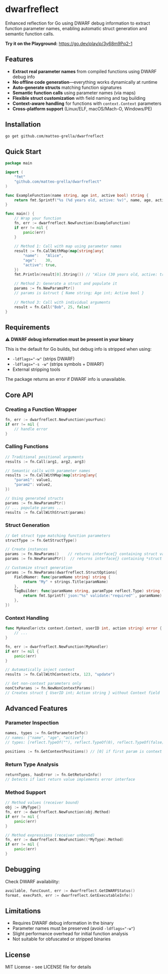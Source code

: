 # dwarfreflect

Enhanced reflection for Go using DWARF debug information to extract function parameter names, enabling automatic struct generation and semantic function calls.

**Try it on the Playground:** https://go.dev/play/p/3y68m9Pq2-1

## Features

- **Extract real parameter names** from compiled functions using DWARF debug info
- **No offline code generation**—everything works dynamically at runtime
- **Auto-generate structs** matching function signatures
- **Semantic function calls** using parameter names (via maps)
- **Flexible struct customization** with field naming and tag building
- **Context-aware handling** for functions with `context.Context` parameters
- **Cross-platform support** (Linux/ELF, macOS/Mach-O, Windows/PE)

## Installation

```bash
go get github.com/matteo-grella/dwarfreflect
```

## Quick Start

```go
package main

import (
    "fmt"
    "github.com/matteo-grella/dwarfreflect"
)

func ExampleFunction(name string, age int, active bool) string {
    return fmt.Sprintf("%s (%d years old, active: %v)", name, age, active)
}

func main() {
    // Wrap your function
    fn, err := dwarfreflect.NewFunction(ExampleFunction)
    if err != nil {
        panic(err)
    }
        
    // Method 1: Call with map using parameter names
    result := fn.CallWithMap(map[string]any{
        "name":   "Alice",
        "age":    30,
        "active": true,
    })
    fmt.Println(result[0].String()) // "Alice (30 years old, active: true)"
    
    // Method 2: Generate a struct and populate it
    params := fn.NewParamsPtr()
    // params is &struct { Name string; Age int; Active bool }
    
    // Method 3: Call with individual arguments
    result = fn.Call("Bob", 25, false)
}
```

## Requirements

⚠️ **DWARF debug information must be present in your binary**

This is the default for Go builds, but debug info is stripped when using:
- `-ldflags="-w"` (strips DWARF)
- `-ldflags="-s -w"` (strips symbols + DWARF)
- External stripping tools

The package returns an error if DWARF info is unavailable.

## Core API

### Creating a Function Wrapper

```go
fn, err := dwarfreflect.NewFunction(yourFunc)
if err != nil {
    // handle error
}
```

### Calling Functions

```go
// Traditional positional arguments
results := fn.Call(arg1, arg2, arg3)

// Semantic calls with parameter names
results := fn.CallWithMap(map[string]any{
    "param1": value1,
    "param2": value2,
})

// Using generated structs
params := fn.NewParamsPtr()
// ... populate params ...
results := fn.CallWithStruct(params)
```

### Struct Generation

```go
// Get struct type matching function parameters
structType := fn.GetStructType()

// Create instances
params := fn.NewParams()    // returns interface{} containing struct value
params := fn.NewParamsPtr()  // returns interface{} containing *struct

// Customize struct generation
params := fn.NewParams(dwarfreflect.StructOptions{
    FieldNamer: func(paramName string) string {
        return "My" + strings.Title(paramName)
    },
    TagBuilder: func(paramName string, paramType reflect.Type) string {
        return fmt.Sprintf(`json:"%s" validate:"required"`, paramName)
    },
})
```

### Context Handling

```go
func MyHandler(ctx context.Context, userID int, action string) error {
    // ...
}

fn, err := dwarfreflect.NewFunction(MyHandler)
if err != nil {
    panic(err)
}

// Automatically inject context
results := fn.CallWithContext(ctx, 123, "update")

// Get non-context parameters only
nonCtxParams := fn.NewNonContextParams()
// Creates struct { UserID int; Action string } without Context field
```

## Advanced Features

### Parameter Inspection

```go
names, types := fn.GetParameterInfo()
// names: ["name", "age", "active"]
// types: [reflect.TypeOf(""), reflect.TypeOf(0), reflect.TypeOf(false)]

positions := fn.GetContextPositions() // [0] if first param is context
```

### Return Type Analysis

```go
returnTypes, hasError := fn.GetReturnInfo()
// Detects if last return value implements error interface
```

### Method Support

```go
// Method values (receiver bound)
obj := &MyType{}
fn, err := dwarfreflect.NewFunction(obj.Method)
if err != nil {
    panic(err)
}

// Method expressions (receiver unbound)
fn, err := dwarfreflect.NewFunction((*MyType).Method)
if err != nil {
    panic(err)
}
```

## Debugging

Check DWARF availability:

```go
available, funcCount, err := dwarfreflect.GetDWARFStatus()
format, execPath, err := dwarfreflect.GetExecutableInfo()
```

## Limitations

- Requires DWARF debug information in the binary
- Parameter names must be preserved (avoid `-ldflags="-w"`)
- Slight performance overhead for initial function analysis
- Not suitable for obfuscated or stripped binaries

## License

MIT License - see LICENSE file for details